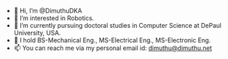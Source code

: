 - 👋 Hi, I’m @DimuthuDKA
- 👀 I’m interested in Robotics.
- 🌱 I’m currently pursuing doctoral studies in Computer Science at DePaul University, USA. 
- 💞️ I hold BS-Mechanical Eng., MS-Electrical Eng., MS-Electronic Eng. 
- 📫 You can reach me via my personal email id: dimuthu@dimuthu.net

<!---
DimuthuDKA/DimuthuDKA is a ✨ special ✨ repository because its `README.md` (this file) appears on your GitHub profile.
You can click the Preview link to take a look at your changes.
--->
